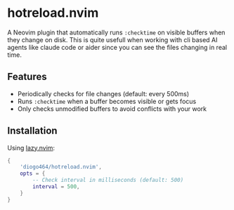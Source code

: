 # hotreload.nvim

A Neovim plugin that automatically runs `:checktime` on visible buffers when they change on disk.
This is quite usefull when working with cli based AI agents like claude code or aider since you can see the files changing in real time.

## Features

- Periodically checks for file changes (default: every 500ms)
- Runs `:checktime` when a buffer becomes visible or gets focus
- Only checks unmodified buffers to avoid conflicts with your work

## Installation

Using [lazy.nvim](https://github.com/folke/lazy.nvim):

```lua
{
    'diogo464/hotreload.nvim',
    opts = {
        -- Check interval in milliseconds (default: 500)
        interval = 500,
    }
}
```
